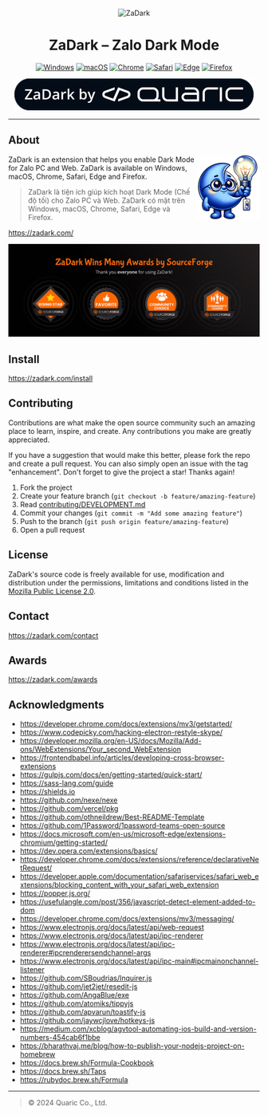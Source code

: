 <br />

<div align="center">
  <img src=".github/zadark-icon.png" width="128" alt="ZaDark" />

  <h1>ZaDark – Zalo Dark Mode</h1>

  [![Windows](https://img.shields.io/badge/Windows-00002D.svg?&style=for-the-badge&logo=windows&logoColor=3989FF)](https://go.quaric.com/zadark-win)
  [![macOS](https://img.shields.io/badge/macOS-00002D.svg?&style=for-the-badge&logo=apple&logoColor=3989FF)](https://go.quaric.com/zadark-mac)
  [![Chrome](https://img.shields.io/badge/Chrome-00002D.svg?&style=for-the-badge&logo=google-chrome&logoColor=3989FF)](https://go.quaric.com/zadark-chrome)
  [![Safari](https://img.shields.io/badge/Safari-00002D.svg?&style=for-the-badge&logo=safari&logoColor=3989FF)](https://go.quaric.com/zadark-safari)
  [![Edge](https://img.shields.io/badge/Edge-00002D.svg?&style=for-the-badge&logo=microsoft-edge&logoColor=3989FF)](https://go.quaric.com/zadark-edge)
  [![Firefox](https://img.shields.io/badge/Firefox-00002D.svg?&style=for-the-badge&logo=firefox&logoColor=3989FF)](https://go.quaric.com/zadark-firefox)

  <img src="./.github/zadark-by-quaric.svg" alt="ZaDark by Quaric" />
</div>

---

## About

<img src=".github/zadark-mascot-1.1.png" width="128" alt="ZaDark Mascot" align="right" />

ZaDark is an extension that helps you enable Dark Mode for Zalo PC and Web. ZaDark is available on Windows, macOS, Chrome, Safari, Edge and Firefox.

> ZaDark là tiện ích giúp kích hoạt Dark Mode (Chế độ tối) cho Zalo PC và Web. ZaDark có mặt trên Windows, macOS, Chrome, Safari, Edge và Firefox.

https://zadark.com/

![ZaDark Wins Many Awards by SourceForge](./.github/sourceforge-awards-231123.jpeg)

## Install

https://zadark.com/install

## Contributing

Contributions are what make the open source community such an amazing place to learn, inspire, and create. Any contributions you make are greatly appreciated.

If you have a suggestion that would make this better, please fork the repo and create a pull request. You can also simply open an issue with the tag "enhancement". Don't forget to give the project a star! Thanks again!

1. Fork the project
2. Create your feature branch (`git checkout -b feature/amazing-feature`)
3. Read [contributing/DEVELOPMENT.md](./contributing/DEVELOPMENT.md)
4. Commit your changes (`git commit -m "Add some amazing feature"`)
5. Push to the branch (`git push origin feature/amazing-feature`)
6. Open a pull request

## License

ZaDark's source code is freely available for use, modification and distribution under the permissions, limitations and conditions listed in the [Mozilla Public License 2.0](./LICENSE).

## Contact

https://zadark.com/contact

## Awards

https://zadark.com/awards

## Acknowledgments

- https://developer.chrome.com/docs/extensions/mv3/getstarted/
- https://www.codepicky.com/hacking-electron-restyle-skype/
- https://developer.mozilla.org/en-US/docs/Mozilla/Add-ons/WebExtensions/Your_second_WebExtension
- https://frontendbabel.info/articles/developing-cross-browser-extensions
- https://gulpjs.com/docs/en/getting-started/quick-start/
- https://sass-lang.com/guide
- https://shields.io
- https://github.com/nexe/nexe
- https://github.com/vercel/pkg
- https://github.com/othneildrew/Best-README-Template
- https://github.com/1Password/1password-teams-open-source
- https://docs.microsoft.com/en-us/microsoft-edge/extensions-chromium/getting-started/
- https://dev.opera.com/extensions/basics/
- https://developer.chrome.com/docs/extensions/reference/declarativeNetRequest/
- https://developer.apple.com/documentation/safariservices/safari_web_extensions/blocking_content_with_your_safari_web_extension
- https://popper.js.org/
- https://usefulangle.com/post/356/javascript-detect-element-added-to-dom
- https://developer.chrome.com/docs/extensions/mv3/messaging/
- https://www.electronjs.org/docs/latest/api/web-request
- https://www.electronjs.org/docs/latest/api/ipc-renderer
- https://www.electronjs.org/docs/latest/api/ipc-renderer#ipcrenderersendchannel-args
- https://www.electronjs.org/docs/latest/api/ipc-main#ipcmainonchannel-listener
- https://github.com/SBoudrias/Inquirer.js
- https://github.com/jet2jet/resedit-js
- https://github.com/AngaBlue/exe
- https://github.com/atomiks/tippyjs
- https://github.com/apvarun/toastify-js
- https://github.com/jaywcjlove/hotkeys-js
- https://medium.com/xcblog/agvtool-automating-ios-build-and-version-numbers-454cab6f1bbe
- https://bharathvaj.me/blog/how-to-publish-your-nodejs-project-on-homebrew
- https://docs.brew.sh/Formula-Cookbook
- https://docs.brew.sh/Taps
- https://rubydoc.brew.sh/Formula

---

> © 2024 Quaric Co., Ltd.
